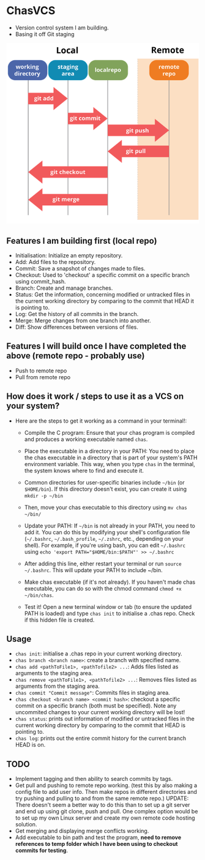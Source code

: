 # ChasVCS
- Version control system I am building. 
- Basing it off Git staging

![Git stages](./assets/git_stages.png)

## Features I am building first (local repo)
- Initialisation: Initialize an empty repository.
- Add: Add files to the repository.
- Commit: Save a snapshot of changes made to files.
- Checkout: Used to 'checkout' a specific commit on a specific branch using commit_hash.
- Branch: Create and manage branches.
- Status: Get the information, concerning modified or untracked files in the current working directory by comparing to the commit that HEAD it is pointing to. 
- Log: Get the history of all commits in the branch.
- Merge: Merge changes from one branch into another.
- Diff: Show differences between versions of files.

## Features I will build once I have completed the above (remote repo - probably use)
- Push to remote repo 
- Pull from remote repo

## How does it work / steps to use it as a VCS on your system?
- Here are the steps to get it working as a command in your terminal!:

    -  Compile the C program: Ensure that your chas program is compiled and produces a working executable named `chas`.

    - Place the executable in a directory in your PATH: You need to place the chas executable in a directory that is part of your system's PATH environment variable. This way, when you type `chas` in the terminal, the system knows where to find and execute it.

    - Common directories for user-specific binaries include `~/bin` (or `$HOME/bin`). If this directory doesn't exist, you can create it using `mkdir -p ~/bin`

    - Then, move your chas executable to this directory using `mv chas ~/bin/`

    - Update your PATH: If `~/bin` is not already in your PATH, you need to add it. You can do this by modifying your shell's configuration file (`~/.bashrc`, `~/.bash_profile`, `~/.zshrc`, etc., depending on your shell). For example, if you're using bash, you can edit `~/.bashrc` using `echo 'export PATH="$HOME/bin:$PATH"' >> ~/.bashrc`
    
    - After adding this line, either restart your terminal or run `source ~/.bashrc`. This will update your PATH to include ~/bin.

    - Make chas executable (if it's not already). If you haven't made chas executable, you can do so with the chmod command `chmod +x ~/bin/chas`.
    
    - Test it! Open a new terminal window or tab (to ensure the updated PATH is loaded) and type `chas init` to initialise a .chas repo. Check if this hidden file is created.

## Usage
- `chas init`: initialise a .chas repo in your current working directory.
- `chas branch <branch name>`: create a branch with specified name.
- `chas add <pathToFile1>, <pathTofile2> ...`: Adds files listed as arguments to the staging area.
- `chas remove <pathToFile1>, <pathTofile2> ...`: Removes files listed as arguments from the staging area.
- `chas commit "Commit message"`: Commits files in staging area.
- `chas checkout <branch name> <commit hash>`: checkout a specific commit on a specific branch (both must be specified). Note any uncommited changes to your current working directory will be lost!
- `chas status`: prints out information of modified or untracked files in the current working directory by comparing to the commit that HEAD is pointing to.
- `chas log`: prints out the entire commit history for the current branch HEAD is on. 

## TODO
- Implement tagging and then ability to search commits by tags.
- Get pull and pushing to remote repo working. (test this by also making a config file to add user info. Then make repos in different directories and try pushing and pulling to and from the same remote repo.) UPDATE: There doesn't seem a better way to do this than to set up a git server and end up using git clone, push and pull. One complex option would be to set up my own Linux server and create my own remote code hosting solution. 
- Get merging and displaying merge conflicts working.
- Add executable to bin path and test the program, **need to remove references to temp folder which I have been using to checkout commits for testing**.